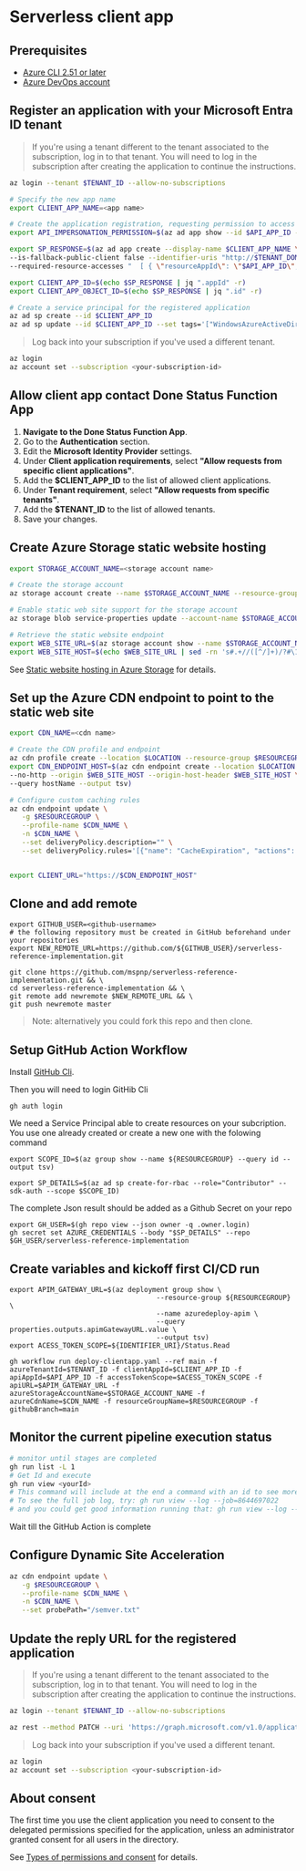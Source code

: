 # Serverless client app

## Prerequisites

- [Azure CLI 2.51 or later](https://learn.microsoft.com/cli/azure/install-azure-cli)
- [Azure DevOps account](https://azure.microsoft.com/services/devops)

## Register an application with your Microsoft Entra ID tenant

> If you're using a tenant different to the tenant associated to the subscription, log in to that tenant. You will need to log in the subscription after creating the application to continue the instructions.

```bash
az login --tenant $TENANT_ID --allow-no-subscriptions
```

```bash
# Specify the new app name
export CLIENT_APP_NAME=<app name>

# Create the application registration, requesting permission to access the Graph API and to impersonate a user when calling the drone status API
export API_IMPERSONATION_PERMISSION=$(az ad app show --id $API_APP_ID --query "api.oauth2PermissionScopes[0].id" --output tsv)

export SP_RESPONSE=$(az ad app create --display-name $CLIENT_APP_NAME \
--is-fallback-public-client false --identifier-uris "http://$TENANT_DOMAIN/$CLIENT_APP_NAME" \
--required-resource-accesses "  [ { \"resourceAppId\": \"$API_APP_ID\", \"resourceAccess\": [ { \"id\": \"$API_IMPERSONATION_PERMISSION\", \"type\": \"Scope\" } ] }, { \"resourceAppId\": \"00000003-0000-0000-c000-000000000000\", \"resourceAccess\": [ { \"id\": \"e1fe6dd8-ba31-4d61-89e7-88639da4683d\", \"type\": \"Scope\" } ] } ] ")

export CLIENT_APP_ID=$(echo $SP_RESPONSE | jq ".appId" -r)
export CLIENT_APP_OBJECT_ID=$(echo $SP_RESPONSE | jq ".id" -r)

# Create a service principal for the registered application
az ad sp create --id $CLIENT_APP_ID
az ad sp update --id $CLIENT_APP_ID --set tags='["WindowsAzureActiveDirectoryIntegratedApp"]'
```

> Log back into your subscription if you've used a different tenant.

```bash
az login
az account set --subscription <your-subscription-id>
```

## Allow client app contact Done Status Function App

1. **Navigate to the Done Status Function App**.
2. Go to the **Authentication** section.
3. Edit the **Microsoft Identity Provider** settings.
4. Under **Client application requirements**, select **"Allow requests from specific client applications"**.
5. Add the **$CLIENT_APP_ID** to the list of allowed client applications.
6. Under **Tenant requirement**, select **"Allow requests from specific tenants"**.
7. Add the **$TENANT_ID** to the list of allowed tenants.
8. Save your changes.


## Create Azure Storage static website hosting

```bash
export STORAGE_ACCOUNT_NAME=<storage account name>

# Create the storage account
az storage account create --name $STORAGE_ACCOUNT_NAME --resource-group $RESOURCEGROUP --location $LOCATION --kind StorageV2

# Enable static web site support for the storage account
az storage blob service-properties update --account-name $STORAGE_ACCOUNT_NAME --static-website --404-document 404.html --index-document index.html

# Retrieve the static website endpoint
export WEB_SITE_URL=$(az storage account show --name $STORAGE_ACCOUNT_NAME --resource-group $RESOURCEGROUP --query primaryEndpoints.web --output tsv)
export WEB_SITE_HOST=$(echo $WEB_SITE_URL | sed -rn 's#.+//([^/]+)/?#\1#p')
```

See [Static website hosting in Azure Storage](https://learn.microsoft.com/azure/storage/blobs/storage-blob-static-website) for details.

## Set up the Azure CDN endpoint to point to the static web site

```bash
export CDN_NAME=<cdn name>

# Create the CDN profile and endpoint
az cdn profile create --location $LOCATION --resource-group $RESOURCEGROUP --name $CDN_NAME --sku Standard_Microsoft
export CDN_ENDPOINT_HOST=$(az cdn endpoint create --location $LOCATION --resource-group $RESOURCEGROUP --profile-name $CDN_NAME --name $CDN_NAME \
--no-http --origin $WEB_SITE_HOST --origin-host-header $WEB_SITE_HOST \
--query hostName --output tsv)

# Configure custom caching rules
az cdn endpoint update \
   -g $RESOURCEGROUP \
   --profile-name $CDN_NAME \
   -n $CDN_NAME \
   --set deliveryPolicy.description="" \
   --set deliveryPolicy.rules='[{"name": "CacheExpiration", "actions": [{"name": "CacheExpiration","parameters": {"cacheType":"All","cacheBehavior": "Override","cacheDuration": "366.00:00:00"}}],"conditions": [{"name": "UrlFileExtension","parameters": {"operator":"EndsWith","matchValues": ["js","css","map"],"transforms": ["Lowercase"] }}],"order": 1}]'


export CLIENT_URL="https://$CDN_ENDPOINT_HOST"
```

## Clone and add remote

```
export GITHUB_USER=<github-username>
# the following repository must be created in GitHub beforehand under your repositories
export NEW_REMOTE_URL=https://github.com/${GITHUB_USER}/serverless-reference-implementation.git

git clone https://github.com/mspnp/serverless-reference-implementation.git && \
cd serverless-reference-implementation && \
git remote add newremote $NEW_REMOTE_URL && \
git push newremote master
```

> Note: alternatively you could fork this repo and then clone.

## Setup GitHub Action Workflow

Install [GitHub Cli](https://github.com/cli/cli/blob/trunk/docs/install_linux.md#official-sources).

Then you will need to login GitHib Cli 
```
gh auth login
```

We need a Service Principal able to create resources on your subcription. You use one already created or create a new one with the folowing command
```
export SCOPE_ID=$(az group show --name ${RESOURCEGROUP} --query id --output tsv)

export SP_DETAILS=$(az ad sp create-for-rbac --role="Contributor" --sdk-auth --scope $SCOPE_ID)
``` 
The complete Json result should be added as a Github Secret on your repo
``` 
export GH_USER=$(gh repo view --json owner -q .owner.login)
gh secret set AZURE_CREDENTIALS --body "$SP_DETAILS" --repo $GH_USER/serverless-reference-implementation
``` 

## Create variables and kickoff first CI/CD run
```
export APIM_GATEWAY_URL=$(az deployment group show \
                                    --resource-group ${RESOURCEGROUP} \
                                    --name azuredeploy-apim \
                                    --query properties.outputs.apimGatewayURL.value \
                                    --output tsv)
export ACESS_TOKEN_SCOPE=${IDENTIFIER_URI}/Status.Read

gh workflow run deploy-clientapp.yaml --ref main -f azureTenantId=$TENANT_ID -f clientAppId=$CLIENT_APP_ID -f apiAppId=$API_APP_ID -f accessTokenScope=$ACESS_TOKEN_SCOPE -f apiURL=$APIM_GATEWAY_URL -f azureStorageAccountName=$STORAGE_ACCOUNT_NAME -f azureCdnName=$CDN_NAME -f resourceGroupName=$RESOURCEGROUP -f githubBranch=main
```

## Monitor the current pipeline execution status

```bash
# monitor until stages are completed
gh run list -L 1
# Get Id and execute 
gh run view <yourId>
# This command will include at the end a command with an id to see more details, it will look like 
# To see the full job log, try: gh run view --log --job=8644697022
# and you could get good information running that: gh run view --log --job=8644697022
```
Wait till the GitHub Action is complete

## Configure Dynamic Site Acceleration

```bash
az cdn endpoint update \
   -g $RESOURCEGROUP \
   --profile-name $CDN_NAME \
   -n $CDN_NAME \
   --set probePath="/semver.txt"
```

## Update the reply URL for the registered application

> If you're using a tenant different to the tenant associated to the subscription, log in to that tenant. You will need to log in the subscription after creating the application to continue the instructions.

```bash
az login --tenant $TENANT_ID --allow-no-subscriptions
```

```bash
az rest --method PATCH --uri 'https://graph.microsoft.com/v1.0/applications/'$CLIENT_APP_OBJECT_ID --headers 'Content-Type=application/json' --body '{"spa":{"redirectUris":["'$CLIENT_URL'"]},web:{implicitGrantSettings:{enableAccessTokenIssuance:true}}}'
```

> Log back into your subscription if you've used a different tenant.

```bash
az login
az account set --subscription <your-subscription-id>
```

## About consent

The first time you use the client application you need to consent to the delegated permissions specified for the application, unless an administrator granted consent for all users in the directory.

See [Types of permissions and consent](https://learn.microsoft.com/entra/identity-platform/permissions-consent-overview) for details.
